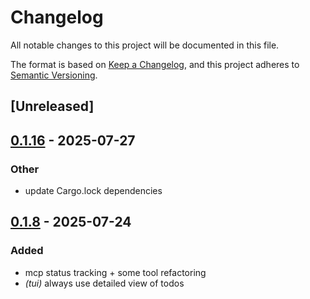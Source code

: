 # Changelog

All notable changes to this project will be documented in this file.

The format is based on [Keep a Changelog](https://keepachangelog.com/en/1.0.0/),
and this project adheres to [Semantic Versioning](https://semver.org/spec/v2.0.0.html).

## [Unreleased]

## [0.1.16](https://github.com/BrendanGraham14/steer/compare/steer-remote-workspace-v0.1.15...steer-remote-workspace-v0.1.16) - 2025-07-27

### Other

- update Cargo.lock dependencies

## [0.1.8](https://github.com/BrendanGraham14/steer/compare/steer-remote-workspace-v0.1.7...steer-remote-workspace-v0.1.8) - 2025-07-24

### Added

- mcp status tracking + some tool refactoring
- *(tui)* always use detailed view of todos
